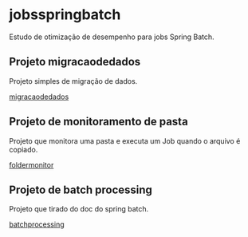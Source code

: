 # jobsspringbatch

Estudo de otimização de desempenho para jobs Spring Batch.

## Projeto migracaodedados

Projeto simples de migração de dados.

[migracaodedados](https://github.com/danielso2007/jobsspringbatch/tree/main/migracaodedados)

## Projeto de monitoramento de pasta

Projeto que monitora uma pasta e executa um Job quando o arquivo é copiado.

[foldermonitor](https://github.com/danielso2007/jobsspringbatch/tree/main/foldermonitor)

## Projeto de batch processing

Projeto que tirado do doc do spring batch.

[batchprocessing](https://github.com/danielso2007/jobsspringbatch/tree/main/batchprocessing)
